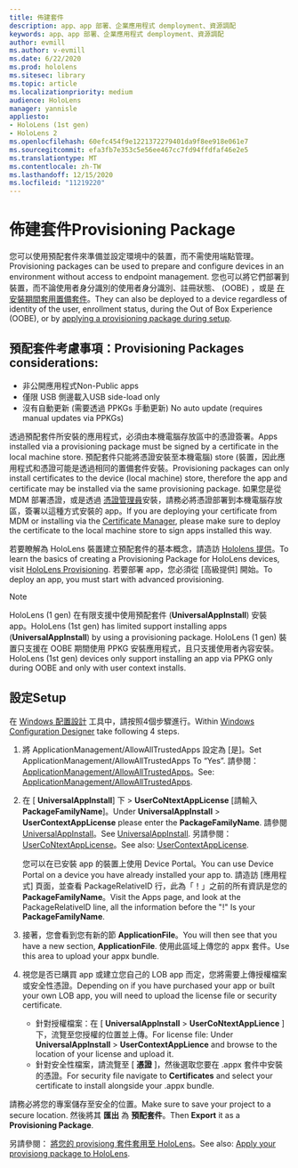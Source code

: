 ```yaml
---
title: 佈建套件
description: app、app 部署、企業應用程式 demployment、資源調配
keywords: app、app 部署、企業應用程式 demployment、資源調配
author: evmill
ms.author: v-evmill
ms.date: 6/22/2020
ms.prod: hololens
ms.sitesec: library
ms.topic: article
ms.localizationpriority: medium
audience: HoloLens
manager: yannisle
appliesto:
- HoloLens (1st gen)
- HoloLens 2
ms.openlocfilehash: 60efc454f9e1221372279401da9f8ee918e061e7
ms.sourcegitcommit: efa3fb7e353c5e56ee467cc7fd94ffdfaf46e2e5
ms.translationtype: MT
ms.contentlocale: zh-TW
ms.lasthandoff: 12/15/2020
ms.locfileid: "11219220"
---
```

# <span data-ttu-id="29336-104">佈建套件</span><span class="sxs-lookup"><span data-stu-id="29336-104">Provisioning Package</span></span>

<span data-ttu-id="29336-105">您可以使用預配套件來準備並設定環境中的裝置，而不需使用端點管理。</span><span class="sxs-lookup"><span data-stu-id="29336-105">Provisioning packages can be used to prepare and configure devices in an environment without access to endpoint management.</span></span> <span data-ttu-id="29336-106">您也可以將它們部署到裝置，而不論使用者身分識別的使用者身分識別、註冊狀態、 (OOBE) ，或是 [在安裝期間套用置備套件](https://docs.microsoft.com/hololens/hololens-provisioning##apply-a-provisioning-package-to-hololens-during-setup)。</span><span class="sxs-lookup"><span data-stu-id="29336-106">They can also be deployed to a device regardless of identity of the user, enrollment status, during the Out of Box Experience (OOBE), or by [applying a provisioning package during setup](https://docs.microsoft.com/hololens/hololens-provisioning##apply-a-provisioning-package-to-hololens-during-setup).</span></span>

## <span data-ttu-id="29336-107">預配套件考慮事項：</span><span class="sxs-lookup"><span data-stu-id="29336-107">Provisioning Packages considerations:</span></span>
* <span data-ttu-id="29336-108">非公開應用程式</span><span class="sxs-lookup"><span data-stu-id="29336-108">Non-Public apps</span></span>
* <span data-ttu-id="29336-109">僅限 USB 側邊載入</span><span class="sxs-lookup"><span data-stu-id="29336-109">USB side-load only</span></span>
* <span data-ttu-id="29336-110">沒有自動更新 (需要透過 PPKGs 手動更新) </span><span class="sxs-lookup"><span data-stu-id="29336-110">No auto update (requires manual updates via PPKGs)</span></span>

<span data-ttu-id="29336-111">透過預配套件所安裝的應用程式，必須由本機電腦存放區中的憑證簽署。</span><span class="sxs-lookup"><span data-stu-id="29336-111">Apps installed via a provisioning package must be signed by a certificate in the local machine store.</span></span> <span data-ttu-id="29336-112">預配套件只能將憑證安裝至本機電腦) store (裝置，因此應用程式和憑證可能是透過相同的置備套件安裝。</span><span class="sxs-lookup"><span data-stu-id="29336-112">Provisioning packages can only install certificates to the device (local machine) store, therefore the app and certificate may be installed via the same provisioning package.</span></span> <span data-ttu-id="29336-113">如果您是從 MDM 部署憑證，或是透過 [憑證管理員](certificate-manager.md)安裝，請務必將憑證部署到本機電腦存放區，簽署以這種方式安裝的 app。</span><span class="sxs-lookup"><span data-stu-id="29336-113">If you are deploying your certificate from MDM or installing via the [Certificate Manager](certificate-manager.md), please make sure to deploy the certificate to the local machine store to sign apps installed this way.</span></span>

<span data-ttu-id="29336-114">若要瞭解為 HoloLens 裝置建立預配套件的基本概念，請造訪 [Hololens 提供](https://docs.microsoft.com/hololens/hololens-provisioning)。</span><span class="sxs-lookup"><span data-stu-id="29336-114">To learn the basics of creating a Provisioning Package for HoloLens devices, visit [HoloLens Provisioning](https://docs.microsoft.com/hololens/hololens-provisioning).</span></span> <span data-ttu-id="29336-115">若要部署 app，您必須從 [高級提供] 開始。</span><span class="sxs-lookup"><span data-stu-id="29336-115">To deploy an app, you must start with advanced provisioning.</span></span>

> [!NOTE]
> <span data-ttu-id="29336-116">HoloLens (1 gen) 在有限支援中使用預配套件 (**UniversalAppInstall**) 安裝 app。</span><span class="sxs-lookup"><span data-stu-id="29336-116">HoloLens (1st gen) has limited support installing apps (**UniversalAppInstall**) by using a provisioning package.</span></span> <span data-ttu-id="29336-117">HoloLens (1 gen) 裝置只支援在 OOBE 期間使用 PPKG 安裝應用程式，且只支援使用者內容安裝。</span><span class="sxs-lookup"><span data-stu-id="29336-117">HoloLens (1st gen) devices only support installing an app via PPKG only during OOBE and only with user context installs.</span></span>

## <span data-ttu-id="29336-118">設定</span><span class="sxs-lookup"><span data-stu-id="29336-118">Setup</span></span>

<span data-ttu-id="29336-119">在 [Windows 配置設計](https://www.microsoft.com/store/productId/9NBLGGH4TX22) 工具中，請按照4個步驟進行。</span><span class="sxs-lookup"><span data-stu-id="29336-119">Within [Windows Configuration Designer](https://www.microsoft.com/store/productId/9NBLGGH4TX22) take following 4 steps.</span></span>

1. <span data-ttu-id="29336-120">將 ApplicationManagement/AllowAllTrustedApps 設定為 [是]。</span><span class="sxs-lookup"><span data-stu-id="29336-120">Set ApplicationManagement/AllowAllTrustedApps To “Yes”.</span></span> <span data-ttu-id="29336-121">請參閱： [ApplicationManagement/AllowAllTrustedApps](https://docs.microsoft.com/windows/client-management/mdm/policy-csp-applicationmanagement#applicationmanagement-allowalltrustedapps)。</span><span class="sxs-lookup"><span data-stu-id="29336-121">See: [ApplicationManagement/AllowAllTrustedApps](https://docs.microsoft.com/windows/client-management/mdm/policy-csp-applicationmanagement#applicationmanagement-allowalltrustedapps).</span></span>

2. <span data-ttu-id="29336-122">在 [ **UniversalAppInstall**] 下  >  **UserCoNtextAppLicense** [請輸入**PackageFamilyName**]。</span><span class="sxs-lookup"><span data-stu-id="29336-122">Under **UniversalAppInstall** > **UserContextAppLicense** please enter the **PackageFamilyName**.</span></span> <span data-ttu-id="29336-123">請參閱 [UniversalAppInstall](https://docs.microsoft.com/windows/configuration/wcd/wcd-universalappinstall)。</span><span class="sxs-lookup"><span data-stu-id="29336-123">See [UniversalAppInstall](https://docs.microsoft.com/windows/configuration/wcd/wcd-universalappinstall).</span></span> <span data-ttu-id="29336-124">另請參閱： [UserCoNtextAppLicense](https://docs.microsoft.com/windows/configuration/wcd/wcd-universalappinstall#usercontextapplicense)。</span><span class="sxs-lookup"><span data-stu-id="29336-124">See also: [UserContextAppLicense](https://docs.microsoft.com/windows/configuration/wcd/wcd-universalappinstall#usercontextapplicense).</span></span>

   <span data-ttu-id="29336-125">您可以在已安裝 app 的裝置上使用 Device Portal。</span><span class="sxs-lookup"><span data-stu-id="29336-125">You can use Device Portal on a device you have already installed your app to.</span></span> <span data-ttu-id="29336-126">請造訪 [應用程式] 頁面，並查看 PackageRelativeID 行，此為「！」之前的所有資訊是您的 **PackageFamilyName**。</span><span class="sxs-lookup"><span data-stu-id="29336-126">Visit the Apps page, and look at the PackageRelativeID line, all the information before the "!" Is your **PackageFamilyName**.</span></span>
    
3. <span data-ttu-id="29336-127">接著，您會看到您有新的節 **ApplicationFile**。</span><span class="sxs-lookup"><span data-stu-id="29336-127">You will then see that you have a new section, **ApplicationFile**.</span></span> <span data-ttu-id="29336-128">使用此區域上傳您的 appx 套件。</span><span class="sxs-lookup"><span data-stu-id="29336-128">Use this area to upload your appx bundle.</span></span>

4. <span data-ttu-id="29336-129">視您是否已購買 app 或建立您自己的 LOB app 而定，您將需要上傳授權檔案或安全性憑證。</span><span class="sxs-lookup"><span data-stu-id="29336-129">Depending on if you have purchased your app or built your own LOB app, you will need to upload the license file or security certificate.</span></span>

    - <span data-ttu-id="29336-130">針對授權檔案：在 [ **UniversalAppInstall**  >  **UserCoNtextAppLience** ] 下，流覽至您授權的位置並上傳。</span><span class="sxs-lookup"><span data-stu-id="29336-130">For license file: Under **UniversalAppInstall** > **UserContextAppLience** and browse to the location of your license and upload it.</span></span> 
    - <span data-ttu-id="29336-131">針對安全性檔案，請流覽至 [ **憑證** ]，然後選取您要在 .appx 套件中安裝的憑證。</span><span class="sxs-lookup"><span data-stu-id="29336-131">For security file navigate to **Certificates** and select your certificate to install alongside your .appx bundle.</span></span>

<span data-ttu-id="29336-132">請務必將您的專案儲存至安全的位置。</span><span class="sxs-lookup"><span data-stu-id="29336-132">Make sure to save your project to a secure location.</span></span> <span data-ttu-id="29336-133">然後將其 **匯出** 為 **預配套件**。</span><span class="sxs-lookup"><span data-stu-id="29336-133">Then **Export** it as a **Provisioning Package**.</span></span>  
    
<span data-ttu-id="29336-134">另請參閱： [將您的 provisiong 套件套用至 HoloLens](https://docs.microsoft.com/hololens/hololens-provisioning#apply-a-provisioning-package-to-hololens-during-setup)。</span><span class="sxs-lookup"><span data-stu-id="29336-134">See also: [Apply your provisiong package to HoloLens](https://docs.microsoft.com/hololens/hololens-provisioning#apply-a-provisioning-package-to-hololens-during-setup).</span></span>
